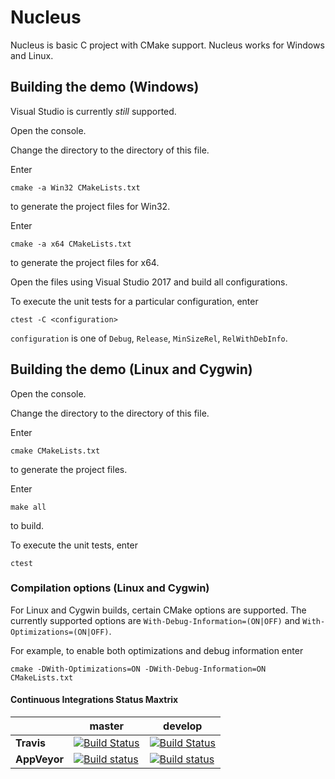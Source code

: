 # Nucleus
Nucleus is basic C project with CMake support.
Nucleus works for Windows and Linux.

## Building the demo (Windows)
Visual Studio is currently *still* supported.

Open the console.

Change the directory to the directory of this file.

Enter
```
cmake -a Win32 CMakeLists.txt
```
to generate the project files for Win32.

Enter
```
cmake -a x64 CMakeLists.txt
```
to generate the project files for x64.

Open the files using Visual Studio 2017 and build all configurations.

To execute the unit tests for a particular configuration, enter
```
ctest -C <configuration>
```

```configuration``` is one of `Debug`, `Release`, `MinSizeRel`, `RelWithDebInfo`.

## Building the demo (Linux and Cygwin)
Open the console.

Change the directory to the directory of this file.

Enter
```
cmake CMakeLists.txt 
```
to generate the project files.

Enter
```
make all
```
to build.

To execute the unit tests, enter
```
ctest
```

### Compilation options (Linux and Cygwin)
For Linux and Cygwin builds, certain CMake options are supported.
The currently supported options are `With-Debug-Information=(ON|OFF)`
and `With-Optimizations=(ON|OFF)`.

For example, to enable both optimizations and debug information enter
```
cmake -DWith-Optimizations=ON -DWith-Debug-Information=ON CMakeLists.txt
```

#### Continuous Integrations Status Maxtrix

|              | master                                                                                                                                                                                   | develop                                                                                                                                                                                    |
| ------------ | ---------------------------------------------------------------------------------------------------------------------------------------------------------------------------------------- | ------------------------------------------------------------------------------------------------------------------------------------------------------------------------------------------ |
| **Travis**   | [![Build Status](https://travis-ci.org/primordialmachine/nucleus-language.svg?branch=master)](https://travis-ci.org/primordialmachine/nucleus)                                           | [![Build Status](https://travis-ci.org/primordialmachine/nucleus-language.svg?branch=develop)](https://travis-ci.org/primordialmachine/nucleus-language)                                   |
| **AppVeyor** | [![Build status](https://ci.appveyor.com/api/projects/status/kvas7mxufgc4bu48/branch/master?svg=true)](https://ci.appveyor.com/project/primordialmachine/nucleus-language/branch/master) | [![Build status](https://ci.appveyor.com/api/projects/status/kvas7mxufgc4bu48/branch/develop?svg=true)](https://ci.appveyor.com/project/primordialmachine/nucleus-language/branch/develop) |
